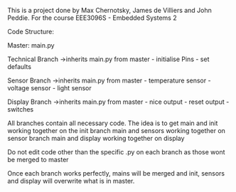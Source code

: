 This is a project done by Max Chernotsky, James de Villiers and John Peddie.
For the course EEE3096S - Embedded Systems 2


Code Structure:

Master: main.py

Technical Branch ->inherits main.py from master
	- initialise Pins
	- set defaults

Sensor Branch ->inherits main.py from master
	- temperature sensor
	- voltage sensor
	- light sensor

Display Branch ->inherits main.py from master
	- nice output
	- reset output
	- switches
	
All branches contain all necessary code. The idea is to get main and init working together on the init branch
						            main and sensors working together on sensor branch
							    main and display working together on display

Do not edit code other than the specific .py on each branch as those wont be merged to master
                                                              
Once each branch works perfectly, mains will be merged and init, sensors and display will overwrite what is in master.
